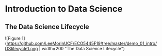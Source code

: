 # Introduction to Data Science



## The Data Science Lifecycle

![Figure 1](https://github.com/LeeMorinUCF/ECO5445F19/tree/master/demo_01_intro/DSlifecycle1.png | width=200 "The Data Science Lifecycle")

